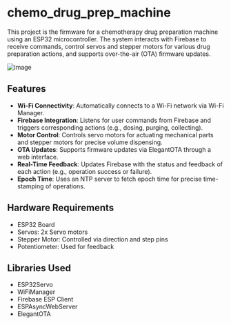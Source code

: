 # chemo_drug_prep_machine
This project is the firmware for a chemotherapy drug preparation machine using an ESP32 microcontroller. The system interacts with Firebase to receive commands, control servos and stepper motors for various drug preparation actions, and supports over-the-air (OTA) firmware updates.

 ![image](https://github.com/user-attachments/assets/e3cc64b5-5f57-4d80-8760-98f897cbf335)
## Features
- **Wi-Fi Connectivity**: Automatically connects to a Wi-Fi network via Wi-Fi Manager.
- **Firebase Integration**: Listens for user commands from Firebase and triggers corresponding actions (e.g., dosing, purging, collecting).
- **Motor Control**: Controls servo motors for actuating mechanical parts and stepper motors for precise volume dispensing.
- **OTA Updates**: Supports firmware updates via ElegantOTA through a web interface.
- **Real-Time Feedback**: Updates Firebase with the status and feedback of each action (e.g., operation success or failure).
- **Epoch Time**: Uses an NTP server to fetch epoch time for precise time-stamping of operations.
## Hardware Requirements
- ESP32 Board
- Servos: 2x Servo motors 
- Stepper Motor: Controlled via direction and step pins
- Potentiometer: Used for feedback
## Libraries Used
- ESP32Servo
- WiFiManager
- Firebase ESP Client
- ESPAsyncWebServer
- ElegantOTA

